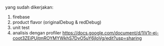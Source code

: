 yang sudah dikerjakan:
1. firebase
2. product flavor (originalDebug & redDebug)
3. unit test
4. analisis dengan profiler https://docs.google.com/document/d/1iV1r-ej-coot3ZEiPUjtmROYMYWkhS7DvO5uY6jIoVg/edit?usp=sharing
